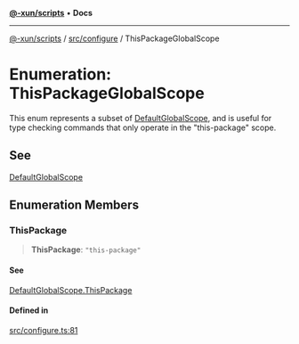 [**@-xun/scripts**](../../../README.md) • **Docs**

***

[@-xun/scripts](../../../README.md) / [src/configure](../README.md) / ThisPackageGlobalScope

# Enumeration: ThisPackageGlobalScope

This enum represents a subset of [DefaultGlobalScope](DefaultGlobalScope.md), and is useful for type
checking commands that only operate in the "this-package" scope.

## See

[DefaultGlobalScope](DefaultGlobalScope.md)

## Enumeration Members

### ThisPackage

> **ThisPackage**: `"this-package"`

#### See

[DefaultGlobalScope.ThisPackage](DefaultGlobalScope.md#thispackage)

#### Defined in

[src/configure.ts:81](https://github.com/Xunnamius/xscripts/blob/8feaaa78a9f524f02e4cc9204ef84f329d31ab94/src/configure.ts#L81)
